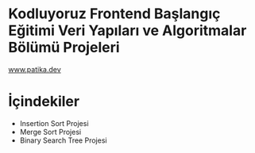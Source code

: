 # Kodluyoruz Frontend Başlangıç Eğitimi Veri Yapıları ve Algoritmalar Bölümü Projeleri
www.patika.dev
# İçindekiler
- Insertion Sort Projesi
- Merge Sort Projesi
- Binary Search Tree Projesi

